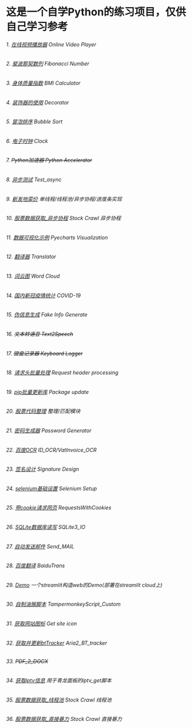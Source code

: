# 这是一个自学Python的练习项目，仅供自己学习参考

###### 1. [在线视频播放器](./Video_player.py) Online Video Player
###### 2. [斐波那契数列](./Fibonacci_number.py) Fibonacci Number
###### 3. [身体质量指数](./BMI_calculator.py) BMI Calculator
###### 4. [装饰器的使用](./Decorator.py) Decorator
###### 5. [冒泡排序](./Bubble_sort.py) Bubble Sort
###### 6. [电子时钟](./Clock.py) Clock
###### 7. ~~Python加速器 Python Accelerator~~
###### 8. [异步测试](./Test_async.py) Test_async
###### 9. [新发地菜价](./%E6%96%B0%E5%8F%91%E5%9C%B0%E5%B8%82%E5%9C%BA%E4%BF%A1%E6%81%AF%E8%8E%B7%E5%8F%96) 单线程/线程池/异步协程/进度条实现
###### 10. [股票数据获取_异步协程](./Stock_Get_async.py) Stock Crawl 异步协程
###### 11. [数据可视化示例](./Pyecharts_Visualization.ipynb) Pyecharts Visualization
###### 12. [翻译器](./Translator.py) Translator
###### 13. [词云图](./%E8%AF%8D%E4%BA%91%E5%9B%BE%E7%9A%84%E5%AE%9E%E7%8E%B0) Word Cloud
###### 14. [国内新冠疫情统计](./COVID-19.ipynb) COVID-19
###### 15. [伪信息生成](./Fake_info.py) Fake Info Generate
###### 16. ~~文本转语音 Text2Speech~~
###### 17. ~~键盘记录器 Keyboard Logger~~
###### 18. [请求头批量处理](./Request_header_processing.py) Request header processing
###### 19. [pip批量更新库](./Package_update.py) Package update
###### 20. [股票代码整理](./Stock_Code_Processing) 整理/匹配模块
###### 21. [密码生成器](./Password_Generator.py) Password Generator
###### 22. [百度OCR](./Baidu_OCR) ID_OCR/VatInvoice_OCR
###### 23. [签名设计](./Sign_Design.py) Signature Design
###### 24. [selenium基础设置](./selenium_setup.py) Selenium Setup
###### 25. [带cookie请求网页](./RequestsWithCookies.ipynb) RequestsWithCookies
###### 26. [SQLite数据库读写](./sqlite_IO.py) SQLite3_IO
###### 27. [自动发送邮件](./Send_Mail.py) Send_MAIL
###### 28. [百度翻译](./BaiduTrans) BaiduTrans
###### 29. [Demo](./demo.py) 一个streamlit构造web的Demo(部署在streamlit cloud上)
###### 30. [自制油猴脚本](./TampermonkeyScript_Custom/) TampermonkeyScript_Custom
###### 31. [获取网站图标](./Get_site_icon.py) Get site icon
###### 32. [获取并更新btTracker](./Aria2_BT_tracker.py) Aria2_BT_tracker
###### 33. ~~PDF_2_DOCX~~
###### 34. [获取iptv信息](./iptv_get.py) 用于青龙面板的iptv_get脚本
###### 35. [股票数据获取_线程池](./Stock_Get_thread.py) Stock Crawl 线程池
###### 36. [股票数据获取_直接暴力](./Stock_Get_direct.py) Stock Crawl 直接暴力